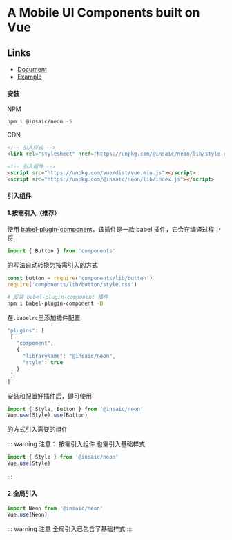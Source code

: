 # A Mobile UI Components built on Vue

## Links

* [Document](https://insaic.github.io/neon)
* [Example](https://insaic.github.io/neon/examples)

#### 安装

NPM

```bash
npm i @insaic/neon -S
```

CDN

```html
<!-- 引入样式 -->
<link rel="stylesheet" href="https://unpkg.com/@insaic/neon/lib/style.css">

<!-- 引入组件 -->
<script src="https://unpkg.com/vue/dist/vue.min.js"></script>
<script src="https://unpkg.com/@insaic/neon/lib/index.js"></script>
```

#### 引入组件

#### 1.按需引入（推荐）

使用 [babel-plugin-component](https://github.com/ElementUI/babel-plugin-component)，该插件是一款 babel 插件，它会在编译过程中将
```js
import { Button } from 'components'
```
 的写法自动转换为按需引入的方式 
 ```js
const button = require('components/lib/button')
require('components/lib/button/style.css')
 ```

 ```bash
 # 安装 babel-plugin-component 插件
 npm i babel-plugin-component -D
 ```

 在`.babelrc`里添加插件配置
 ```js
 "plugins": [
  [
    "component",
    {
      "libraryName": "@insaic/neon",
      "style": true
    }
  ]
]
 ```

 安装和配置好插件后，即可使用
 ```js
 import { Style, Button } from '@insaic/neon'
 Vue.use(Style).use(Button)
 ```
 的方式引入需要的组件

::: warning 注意： 按需引入组件 也需引入基础样式 
```js
import { Style } from '@insaic/neon'
Vue.use(Style)
```
:::


#### 2.全局引入

```js
import Neon from '@insaic/neon'
Vue.use(Neon)
```

::: warning 注意
全局引入已包含了基础样式
:::
